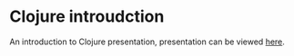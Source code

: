 # Clojure introudction 

An introduction to Clojure presentation, presentation can be viewed [here](http://narkisr.github.com/clojure-intro/#overview).


